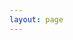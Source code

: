```yaml
---
layout: page
---
```


<script setup>
import { VPTeamPage, VPTeamPageTitle, VPTeamMembers, VPTeamPageSection, VPLink, VPHomeContent } from 'vitepress/theme'
import PageSection from './components/PageSection.vue'

const siteSvg = '<svg role="img" xmlns="http://www.w3.org/2000/svg" width="32" height="32" viewBox="0 0 16 16"><path fill="currentColor" d="M0 8a8 8 0 1 1 16 0A8 8 0 0 1 0 8m7.5-6.923c-.67.204-1.335.82-1.887 1.855A8 8 0 0 0 5.145 4H7.5zM4.09 4a9.3 9.3 0 0 1 .64-1.539a7 7 0 0 1 .597-.933A7.03 7.03 0 0 0 2.255 4zm-.582 3.5c.03-.877.138-1.718.312-2.5H1.674a7 7 0 0 0-.656 2.5zM4.847 5a12.5 12.5 0 0 0-.338 2.5H7.5V5zM8.5 5v2.5h2.99a12.5 12.5 0 0 0-.337-2.5zM4.51 8.5a12.5 12.5 0 0 0 .337 2.5H7.5V8.5zm3.99 0V11h2.653c.187-.765.306-1.608.338-2.5zM5.145 12q.208.58.468 1.068c.552 1.035 1.218 1.65 1.887 1.855V12zm.182 2.472a7 7 0 0 1-.597-.933A9.3 9.3 0 0 1 4.09 12H2.255a7 7 0 0 0 3.072 2.472M3.82 11a13.7 13.7 0 0 1-.312-2.5h-2.49c.062.89.291 1.733.656 2.5zm6.853 3.472A7 7 0 0 0 13.745 12H11.91a9.3 9.3 0 0 1-.64 1.539a7 7 0 0 1-.597.933M8.5 12v2.923c.67-.204 1.335-.82 1.887-1.855q.26-.487.468-1.068zm3.68-1h2.146c.365-.767.594-1.61.656-2.5h-2.49a13.7 13.7 0 0 1-.312 2.5m2.802-3.5a7 7 0 0 0-.656-2.5H12.18c.174.782.282 1.623.312 2.5zM11.27 2.461c.247.464.462.98.64 1.539h1.835a7 7 0 0 0-3.072-2.472c.218.284.418.598.597.933M10.855 4a8 8 0 0 0-.468-1.068C9.835 1.897 9.17 1.282 8.5 1.077V4z"/></svg>'

const members = [
    {
        name: 'Luis Emidio',
        title: 'Founder | Software Developer',
        avatar: 'https://www.github.com/luisfuturist.png',
        links: [
            { icon: 'github', link: 'https://github.com/luisfuturist' },
            { icon: 'x', link: 'https://x.com/luisfuturist' },
            { icon: { svg: siteSvg }, link: 'https://luisfuturist.com' },
        ]
    },
    {
        name: 'Vinicius Emidio Bosi',
        title: 'Software Developer',
        avatar: 'https://github.com/vinicenter.png',
        links: [
            { icon: 'github', link: 'https://github.com/vinicenter' },
            { icon: 'twitter', link: 'https://x.com/vinicenter' },
            { icon: { svg: siteSvg }, link: 'https://vini.center' },
        ]
    },
    {
        name: 'Kruceo',
        title: 'Software Developer',
        avatar: 'https://github.com/kruceo.png',
        links: [
            { icon: 'github', link: 'https://github.com/kruceo' },
            { icon: { svg: siteSvg }, link: 'https://kruceo.com' },
        ]
    }
];
</script>

<VPTeamPage>
    <VPTeamPageTitle>
        <template #title>About</template>
        <template #lead>
            At Gaia, we are a small group of developers dedicated to exploring and developing minimal, open-source projects.
        </template>
    </VPTeamPageTitle>
    <PageSection>
        <template #title>Members</template>
        <template #default>
            <p class="mb-6">
                At Gaia, we are a small group of developers dedicated to exploring and developing minimal, open-source projects.
            </p>
            <VPTeamMembers size='small' :members='members.slice(0, 1)' />
            <div class="mb-6" />
            <VPTeamMembers size='small' :members='members.slice(1)' />
        </template>
    </PageSection>
    <PageSection>
        <template #title>Contact Us</template>
        <template #default>
            <p class="mb-2">
                We are always looking for passionate individuals to join us. If you're interested in collaborating or contributing to our projects, feel free to reach out!
            </p>
            <p>
                For inquiries, please contact Luis at <VPLink href="mailto:luisfuturist@gmail.com">luisfuturist@gmail.com</VPLink>.
            </p>
        </template>
    </PageSection>
</VPTeamPage>
